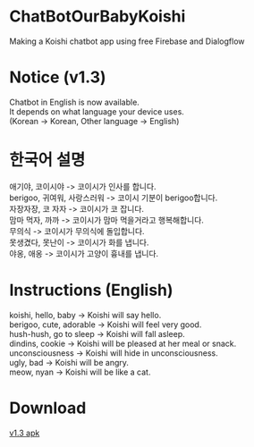 # ChatBotOurBabyKoishi
Making a Koishi chatbot app using free Firebase and Dialogflow

# Notice (v1.3)
Chatbot in English is now available.<br />
It depends on what language your device uses.<br />
(Korean -> Korean, Other language -> English)

# 한국어 설명
애기야, 코이시야 -> 코이시가 인사를 합니다.<br />
berigoo, 귀여워, 사랑스러워 -> 코이시 기분이 berigoo합니다.<br />
자장자장, 코 자자 -> 코이시가 코 잡니다.<br />
맘마 먹자, 까까 -> 코이시가 맘마 먹을거라고 행복해합니다.<br />
무의식 -> 코이시가 무의식에 돌입합니다.<br />
못생겼다, 못난이 -> 코이시가 화를 냅니다.<br />
야옹, 애옹 -> 코이시가 고양이 흉내를 냅니다.

# Instructions (English)
koishi, hello, baby -> Koishi will say hello.<br />
berigoo, cute, adorable -> Koishi will feel very good.<br />
hush-hush, go to sleep -> Koishi will fall asleep.<br />
dindins, cookie -> Koishi will be pleased at her meal or snack.<br />
unconsciousness -> Koishi will hide in unconsciousness.<br />
ugly, bad -> Koishi will be angry.<br />
meow, nyan -> Koishi will be like a cat.

# Download
[v1.3 apk](https://github.com/kuman514/ChatBotOurBabyKoishi/releases/download/v1.3/ourbabykoishi_v13.apk)
